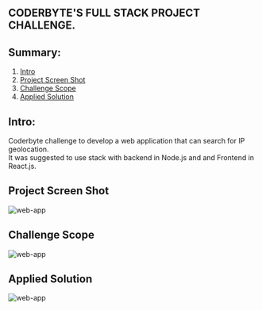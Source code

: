 ## CODERBYTE'S FULL STACK PROJECT CHALLENGE.

## Summary:

1. [Intro](#intro)
2. [Project Screen Shot](#project-screen-shot)
3. [Challenge Scope](#challenge-scope)
4. [Applied Solution](#applied-solution)

## Intro:

Coderbyte challenge to develop a web application that can search for IP geolocation. <br>
It was suggested to use stack with backend in Node.js and and Frontend in React.js.

## Project Screen Shot

![web-app](https://github.com/matheusicaro/coderbyte-full-stack-project/blob/master/data/web-app.gif)

## Challenge Scope

![web-app](https://github.com/matheusicaro/coderbyte-full-stack-project/blob/master/data/scope-challenge.PNG)

## Applied Solution

![web-app](https://github.com/matheusicaro/coderbyte-full-stack-project/blob/master/data/applied-solution.PNG)
